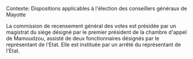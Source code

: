 Contexte: Dispositions applicables à l'élection des conseillers généraux de Mayotte

La commission de recensement général des votes est présidée par un magistrat du siège désigné par le premier président de la chambre d'appel de Mamoudzou, assisté de deux fonctionnaires désignés par le représentant de l'Etat. Elle est instituée par un arrêté du représentant de l'Etat.
